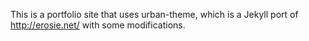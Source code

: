This is a portfolio site that uses urban-theme, which is a Jekyll port of http://erosie.net/ with some modifications.
